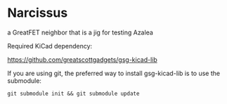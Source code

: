 # Narcissus
a GreatFET neighbor that is a jig for testing Azalea

Required KiCad dependency:

https://github.com/greatscottgadgets/gsg-kicad-lib

If you are using git, the preferred way to install gsg-kicad-lib is to use the
submodule:

```
git submodule init && git submodule update
```
